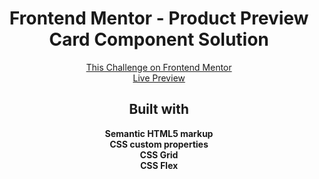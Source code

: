 <h1 align="center">Frontend Mentor - Product Preview Card Component Solution</h1>

<div align="center"><a href="https://www.frontendmentor.io/challenges/product-preview-card-component-GO7UmttRfa" target="_blank">This Challenge on Frontend Mentor</a></div>
<div align="center"><a href="https://hiozen.github.io/product-preview-card-component-main/" target="_blank">Live Preview</a></div>

<h2 align="center">Built with</h2>

<div align="center"><b>Semantic HTML5 markup</b></div>
<div align="center"><b>CSS custom properties</b></div>
<div align="center"><b>CSS Grid</b></div>
<div align="center"><b>CSS Flex</b></div>

